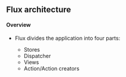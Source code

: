 ## Flux architecture

#### Overview

- Flux divides the application into four parts:

  - Stores
  - Dispatcher
  - Views
  - Action/Action creators
